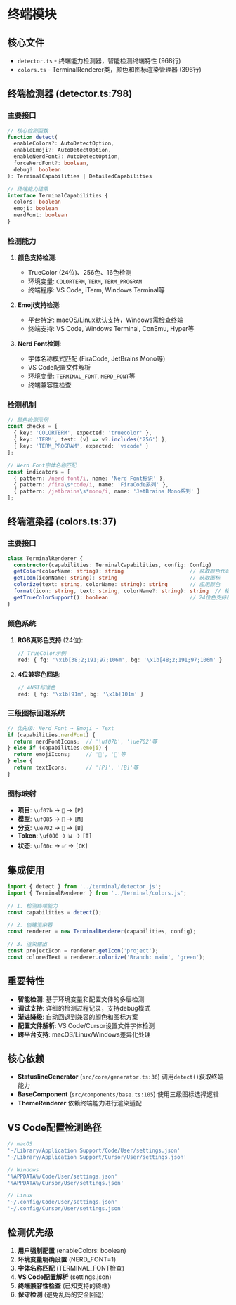 # 终端模块

## 核心文件
- `detector.ts` - 终端能力检测器，智能检测终端特性 (968行)
- `colors.ts` - TerminalRenderer类，颜色和图标渲染管理器 (396行)

## 终端检测器 (detector.ts:798)

### 主要接口
```typescript
// 核心检测函数
function detect(
  enableColors?: AutoDetectOption,
  enableEmoji?: AutoDetectOption,
  enableNerdFont?: AutoDetectOption,
  forceNerdFont?: boolean,
  debug?: boolean
): TerminalCapabilities | DetailedCapabilities

// 终端能力结果
interface TerminalCapabilities {
  colors: boolean
  emoji: boolean
  nerdFont: boolean
}
```

### 检测能力
1. **颜色支持检测**: 
   - TrueColor (24位)、256色、16色检测
   - 环境变量: `COLORTERM`, `TERM`, `TERM_PROGRAM`
   - 终端程序: VS Code, iTerm, Windows Terminal等

2. **Emoji支持检测**:
   - 平台特定: macOS/Linux默认支持，Windows需检查终端
   - 终端支持: VS Code, Windows Terminal, ConEmu, Hyper等

3. **Nerd Font检测**:
   - 字体名称模式匹配 (FiraCode, JetBrains Mono等)
   - VS Code配置文件解析
   - 环境变量: `TERMINAL_FONT`, `NERD_FONT`等
   - 终端兼容性检查

### 检测机制
```typescript
// 颜色检测示例
const checks = [
  { key: 'COLORTERM', expected: 'truecolor' },
  { key: 'TERM', test: (v) => v?.includes('256') },
  { key: 'TERM_PROGRAM', expected: 'vscode' }
];

// Nerd Font字体名称匹配
const indicators = [
  { pattern: /nerd font/i, name: 'Nerd Font标识' },
  { pattern: /fira\s*code/i, name: 'FiraCode系列' },
  { pattern: /jetbrains\s*mono/i, name: 'JetBrains Mono系列' }
];
```

## 终端渲染器 (colors.ts:37)

### 主要接口
```typescript
class TerminalRenderer {
  constructor(capabilities: TerminalCapabilities, config: Config)
  getColor(colorName: string): string                     // 获取颜色代码
  getIcon(iconName: string): string                       // 获取图标
  colorize(text: string, colorName: string): string       // 应用颜色
  format(icon: string, text: string, colorName?: string): string  // 格式化
  getTrueColorSupport(): boolean                          // 24位色支持检查
}
```

### 颜色系统
1. **RGB真彩色支持** (24位):
   ```typescript
   // TrueColor示例 
   red: { fg: '\x1b[38;2;191;97;106m', bg: '\x1b[48;2;191;97;106m' }
   ```

2. **4位兼容色回退**:
   ```typescript
   // ANSI标准色
   red: { fg: '\x1b[91m', bg: '\x1b[101m' }
   ```

### 三级图标回退系统
```typescript
// 优先级: Nerd Font → Emoji → Text
if (capabilities.nerdFont) {
  return nerdFontIcons;  // '\uf07b', '\ue702'等
} else if (capabilities.emoji) {
  return emojiIcons;     // '📁', '🌿'等  
} else {
  return textIcons;      // '[P]', '[B]'等
}
```

### 图标映射
- **项目**: `\uf07b` → `📁` → `[P]`
- **模型**: `\uf085` → `🤖` → `[M]` 
- **分支**: `\ue702` → `🌿` → `[B]`
- **Token**: `\uf080` → `📊` → `[T]`
- **状态**: `\uf00c` → `✅` → `[OK]`

## 集成使用
```typescript
import { detect } from '../terminal/detector.js';
import { TerminalRenderer } from '../terminal/colors.js';

// 1. 检测终端能力
const capabilities = detect();

// 2. 创建渲染器
const renderer = new TerminalRenderer(capabilities, config);

// 3. 渲染输出
const projectIcon = renderer.getIcon('project');
const coloredText = renderer.colorize('Branch: main', 'green');
```

## 重要特性
- **智能检测**: 基于环境变量和配置文件的多层检测
- **调试支持**: 详细的检测过程记录，支持debug模式
- **渐进降级**: 自动回退到兼容的颜色和图标方案
- **配置文件解析**: VS Code/Cursor设置文件字体检测
- **跨平台支持**: macOS/Linux/Windows差异化处理

## 核心依赖
- **StatuslineGenerator** (`src/core/generator.ts:36`) 调用`detect()`获取终端能力
- **BaseComponent** (`src/components/base.ts:105`) 使用三级图标选择逻辑
- **ThemeRenderer** 依赖终端能力进行渲染适配

## VS Code配置检测路径
```typescript
// macOS
'~/Library/Application Support/Code/User/settings.json'
'~/Library/Application Support/Cursor/User/settings.json'

// Windows  
'%APPDATA%/Code/User/settings.json'
'%APPDATA%/Cursor/User/settings.json'

// Linux
'~/.config/Code/User/settings.json'
'~/.config/Cursor/User/settings.json'
```

## 检测优先级
1. **用户强制配置** (enableColors: boolean)
2. **环境变量明确设置** (NERD_FONT=1)
3. **字体名称匹配** (TERMINAL_FONT检查)
4. **VS Code配置解析** (settings.json)
5. **终端兼容性检查** (已知支持的终端)
6. **保守检测** (避免乱码的安全回退)
